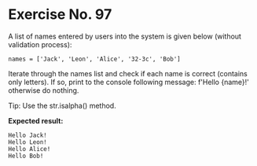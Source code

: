 # Exercise No. 97


A list of names entered by users into the system is given below (without validation process):


    names = ['Jack', 'Leon', 'Alice', '32-3c', 'Bob']


Iterate through the names list and check if each name is correct (contains only letters). If so, print to the console following message: f'Hello {name}!' otherwise do nothing.


Tip: Use the str.isalpha() method.


**Expected result:**


    Hello Jack!
    Hello Leon!
    Hello Alice!
    Hello Bob!